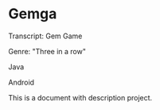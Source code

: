 # Gemga

Transcript: Gem Game

Genre: "Three in a row"

Java

Android

This is a document with description project.
